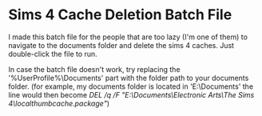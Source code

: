 # Sims 4 Cache Deletion Batch File

I made this batch file for the people that are too lazy (I'm one of them) to navigate to the documents folder and delete the sims 4 caches.
Just double-click the file to run.

In case the batch file doesn't work, try replacing the '%UserProfile%\Documents' part with the folder path to your documents folder.
(for example, my documents folder is located in 'E:\Documents' the line would then become *DEL /q /F "E:\Documents\Electronic Arts\The Sims 4\localthumbcache.package"*)
